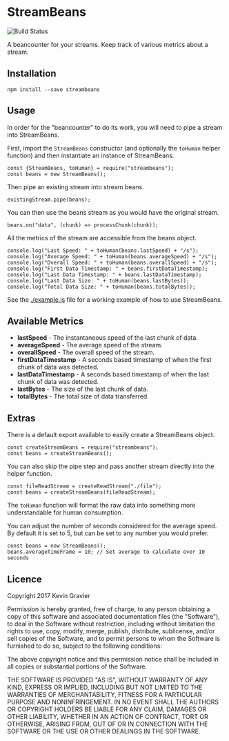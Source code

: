 StreamBeans
===========

![Build Status](https://travis-ci.org/mrkmg/node-streambeans.png?branch=master)

A beancounter for your streams. Keep track of various metrics about a stream.

## Installation

```
npm install --save streambeans
```

## Usage

In order for the "beancounter" to do its work, you will need to pipe a stream into StreamBeans.

First, import the `StreamBeans` constructor (and optionally the `toHuman` helper function) and then
instantiate an instance of StreamBeans.

    const {StreamBeans, toHuman} = require("streambeans");
    const beans = new StreamBeans();

Then pipe an existing stream into stream beans.

    existingStream.pipe(beans);

You can then use the beans stream as you would have the original stream.

    beans.on("data", (chunk) => processChunk(chunk));

All the metrics of the stream are accessible from the beans object.

    console.log("Last Speed: " + toHuman(beans.lastSpeed) + "/s");
    console.log("Average Speed: " + toHuman(beans.averageSpeed) + "/s");
    console.log("Overall Speed: " + toHuman(beans.overallSpeed) + "/s");
    console.log("First Data Timestamp: " + beans.firstDataTimestamp);
    console.log("Last Data Timestamp: " + beans.lastDataTimestamp);
    console.log("Last Data Size: " + toHuman(beans.lastBytes));
    console.log("Total Data Size: " + toHuman(beans.totalBytes));

See the [./example.js](example.js) file for a working example of how to use StreamBeans.

## Available Metrics

- **lastSpeed** - The instantaneous speed of the last chunk of data.
- **averageSpeed** - The average speed of the stream.
- **overallSpeed** - The overall speed of the stream.
- **firstDataTimestamp** - A seconds based timestamp of when the first chunk of data was detected.
- **lastDataTimestamp** - A seconds based timestamp of when the last chunk of data was detected.
- **lastBytes** - The size of the last chunk of data.
- **totalBytes** - The total size of data transferred.

## Extras

There is a default export available to easily create a StreamBeans object.

    const createStreamBeans = require("streambeans");
    const beans = createStreamBeans();

You can also skip the pipe step and pass another stream directly into the helper function.

    const fileReadStream = createReadStream("./file");
    const beans = createStreamBeans(fileReadStream);

The `toHuman` function will format the raw data into something more understandable
for human consumption.

You can adjust the number of seconds considered for the average speed. By default it is set to 5,
but can be set to any number you would prefer.

    const beans = new StreamBeans();
    beans.averageTimeFrame = 10; // Set average to calculate over 10 seconds

## Licence

Copyright 2017 Kevin Gravier

Permission is hereby granted, free of charge, to any person obtaining a copy of this software and
associated documentation files (the "Software"), to deal in the Software without restriction, including
without limitation the rights to use, copy, modify, merge, publish, distribute, sublicense, and/or sell
copies of the Software, and to permit persons to whom the Software is furnished to do so, subject to the
following conditions:

The above copyright notice and this permission notice shall be included in all copies or substantial
portions of the Software.

THE SOFTWARE IS PROVIDED "AS IS", WITHOUT WARRANTY OF ANY KIND, EXPRESS OR IMPLIED, INCLUDING BUT NOT
LIMITED TO THE WARRANTIES OF MERCHANTABILITY, FITNESS FOR A PARTICULAR PURPOSE AND NONINFRINGEMENT. IN
NO EVENT SHALL THE AUTHORS OR COPYRIGHT HOLDERS BE LIABLE FOR ANY CLAIM, DAMAGES OR OTHER LIABILITY,
WHETHER IN AN ACTION OF CONTRACT, TORT OR OTHERWISE, ARISING FROM, OUT OF OR IN CONNECTION WITH THE
SOFTWARE OR THE USE OR OTHER DEALINGS IN THE SOFTWARE.
